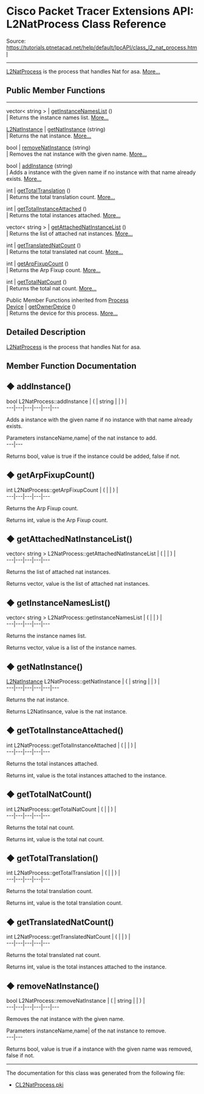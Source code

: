 # Cisco Packet Tracer Extensions API: L2NatProcess Class Reference

Source: https://tutorials.ptnetacad.net/help/default/IpcAPI/class_l2_nat_process.html

---

[L2NatProcess](class_l2_nat_process.html "L2NatProcess is the process that handles Nat for asa.") is the process that handles Nat for asa. [More...](class_l2_nat_process.html#details)

##  Public Member Functions  
  
---  
vector< string > | [getInstanceNamesList](class_l2_nat_process.html#a6b3bbb3e20ca13d76ca8fc941406f62d) ()  
| Returns the instance names list. [More...](class_l2_nat_process.html#a6b3bbb3e20ca13d76ca8fc941406f62d)  
  
[L2NatInstance](class_l2_nat_instance.html) | [getNatInstance](class_l2_nat_process.html#a02b5c56762736411da82ad516558defc) (string)  
| Returns the nat instance. [More...](class_l2_nat_process.html#a02b5c56762736411da82ad516558defc)  
  
bool | [removeNatInstance](class_l2_nat_process.html#a1a5fcbfa7253fd15e3b81140e984ebdf) (string)  
| Removes the nat instance with the given name. [More...](class_l2_nat_process.html#a1a5fcbfa7253fd15e3b81140e984ebdf)  
  
bool | [addInstance](class_l2_nat_process.html#a2059f46ad500081355169014bcd0a25f) (string)  
| Adds a instance with the given name if no instance with that name already exists. [More...](class_l2_nat_process.html#a2059f46ad500081355169014bcd0a25f)  
  
int | [getTotalTranslation](class_l2_nat_process.html#ae74705f1cebb348359a15eec3e3f1300) ()  
| Returns the total translation count. [More...](class_l2_nat_process.html#ae74705f1cebb348359a15eec3e3f1300)  
  
int | [getTotalInstanceAttached](class_l2_nat_process.html#a8e0c2c4df93cc05107a35f4ecf94f050) ()  
| Returns the total instances attached. [More...](class_l2_nat_process.html#a8e0c2c4df93cc05107a35f4ecf94f050)  
  
vector< string > | [getAttachedNatInstanceList](class_l2_nat_process.html#a0decb4ea786aeaf577fecbc3e879f8cb) ()  
| Returns the list of attached nat instances. [More...](class_l2_nat_process.html#a0decb4ea786aeaf577fecbc3e879f8cb)  
  
int | [getTranslatedNatCount](class_l2_nat_process.html#a1ee5e999b45c47ed2ad901754cc0fd21) ()  
| Returns the total translated nat count. [More...](class_l2_nat_process.html#a1ee5e999b45c47ed2ad901754cc0fd21)  
  
int | [getArpFixupCount](class_l2_nat_process.html#a8eea9433e086c9ce2f49a8a52b26f9f0) ()  
| Returns the Arp Fixup count. [More...](class_l2_nat_process.html#a8eea9433e086c9ce2f49a8a52b26f9f0)  
  
int | [getTotalNatCount](class_l2_nat_process.html#ae47970a7405fd56c35d9ff3d1b2166ce) ()  
| Returns the total nat count. [More...](class_l2_nat_process.html#ae47970a7405fd56c35d9ff3d1b2166ce)  
  
Public Member Functions inherited from [Process](class_process.html)  
[Device](class_device.html) | [getOwnerDevice](class_process.html#a9cc34f553b0325e0f4074301fd36b77b) ()  
| Returns the device for this process. [More...](class_process.html#a9cc34f553b0325e0f4074301fd36b77b)  
  
  
## Detailed Description

[L2NatProcess](class_l2_nat_process.html "L2NatProcess is the process that handles Nat for asa.") is the process that handles Nat for asa. 

## Member Function Documentation

## ◆ addInstance()

bool L2NatProcess::addInstance  | ( | string  | | ) |   
---|---|---|---|---|---  
  
Adds a instance with the given name if no instance with that name already exists. 

Parameters
     instanceName,name| of the nat instance to add.  
---|---  
  
Returns
    bool, value is true if the instance could be added, false if not. 

## ◆ getArpFixupCount()

int L2NatProcess::getArpFixupCount  | ( | | ) |   
---|---|---|---|---  
  
Returns the Arp Fixup count. 

Returns
    int, value is the Arp Fixup count. 

## ◆ getAttachedNatInstanceList()

vector< string > L2NatProcess::getAttachedNatInstanceList  | ( | | ) |   
---|---|---|---|---  
  
Returns the list of attached nat instances. 

Returns
    vector<string>, value is the list of attached nat instances. 

## ◆ getInstanceNamesList()

vector< string > L2NatProcess::getInstanceNamesList  | ( | | ) |   
---|---|---|---|---  
  
Returns the instance names list. 

Returns
    vector<string>, value is a list of the instance names. 

## ◆ getNatInstance()

[L2NatInstance](class_l2_nat_instance.html) L2NatProcess::getNatInstance  | ( | string  | | ) |   
---|---|---|---|---|---  
  
Returns the nat instance. 

Returns
    L2NatInsance, value is the nat instance. 

## ◆ getTotalInstanceAttached()

int L2NatProcess::getTotalInstanceAttached  | ( | | ) |   
---|---|---|---|---  
  
Returns the total instances attached. 

Returns
    int, value is the total instances attached to the instance. 

## ◆ getTotalNatCount()

int L2NatProcess::getTotalNatCount  | ( | | ) |   
---|---|---|---|---  
  
Returns the total nat count. 

Returns
    int, value is the total nat count. 

## ◆ getTotalTranslation()

int L2NatProcess::getTotalTranslation  | ( | | ) |   
---|---|---|---|---  
  
Returns the total translation count. 

Returns
    int, value is the total translation count. 

## ◆ getTranslatedNatCount()

int L2NatProcess::getTranslatedNatCount  | ( | | ) |   
---|---|---|---|---  
  
Returns the total translated nat count. 

Returns
    int, value is the total instances attached to the instance. 

## ◆ removeNatInstance()

bool L2NatProcess::removeNatInstance  | ( | string  | | ) |   
---|---|---|---|---|---  
  
Removes the nat instance with the given name. 

Parameters
     instanceName,name| of the nat instance to remove.  
---|---  
  
Returns
    bool, value is true if a instance with the given name was removed, false if not. 

* * *

The documentation for this class was generated from the following file:

  * [CL2NatProcess.pki](_c_l2_nat_process_8pki.html)


